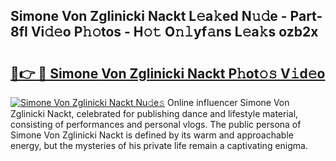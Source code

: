 ## Simone Von Zglinicki Nackt L𝚎a𝚔ed N𝚞𝚍e - Part-8fI Vi𝚍𝚎o P𝚑𝚘tos - H𝚘𝚝 O𝚗𝚕yf𝚊ns L𝚎a𝚔s ozb2x

# <h2><a href="http://kf2fvt.oniu.top/?m=Simone+Von+Zglinicki+Nackt">🔗👉 🔴 Simone Von Zglinicki Nackt P𝚑ot𝚘𝚜 V𝚒d𝚎o</a></h2>

[![Simone Von Zglinicki Nackt Nu𝚍e𝚜](https://i.imgur.com/0qMVB7G.gif)](http://kf2fvt.oniu.top/?m=Simone+Von+Zglinicki+Nackt)
Online influencer Simone Von Zglinicki Nackt, celebrated for publishing dance and lifestyle material, consisting of performances and personal vlogs. The public persona of Simone Von Zglinicki Nackt is defined by its warm and approachable energy, but the mysteries of his private life remain a captivating enigma.  
